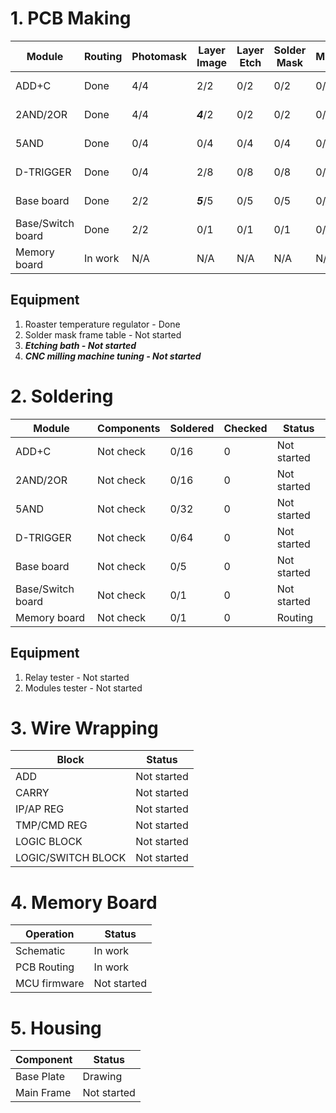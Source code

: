 # 1. PCB Making

| Module            | Routing     | Photomask   | Layer Image | Layer Etch | Solder Mask | Milling | Plates | Pcb    |  Make Status  |
|-------------------|-------------|-------------|-------------|------------|-------------|---------|--------|--------|---------------|
|ADD+C              | Done        |    4/4      |    2/2      |    0/2     |      0/2    |   0/2   |  2     |  16    |  layer image  |
|2AND/2OR           | Done        |    4/4      |    ***4***/2      |    0/2     |      0/2    |   0/2   |  2(?)  |  16(?) | ***Layer Image***  |
|5AND               | Done        |    0/4      |    0/4      |    0/4     |      0/4    |   0/4   |  4     |  32    |  Not started  |
|D-TRIGGER          | Done        |    0/4      |    2/8      |    0/8     |      0/8    |   0/8   |  8     |  64    |  Not started  |
|Base board         | Done        |    2/2      |    ***5***/5      |    0/5     |      0/5    |   0/5   |  5     |   5    |  ***Layer Image***  |
|Base/Switch board  | Done        |    2/2      |    0/1      |    0/1     |      0/1    |   0/1   |  1     |   1    | Photomask  |
|Memory board       | In work     |     N/A     |    N/A      |    N/A     |      N/A    |   N/A   |  1     |   1    |  Routing      |
## Equipment
1. Roaster temperature regulator - Done
2. Solder mask frame table   - Not started
3. ***Etching bath - Not started***
4. ***CNC milling machine tuning - Not started***

# 2. Soldering
| Module            | Components  | Soldered    | Checked  |    Status    |
|-------------------|-------------|-------------|----------|--------------|
|ADD+C              |  Not check  |   0/16      |    0     |  Not started |
|2AND/2OR           |  Not check  |   0/16      |    0     |  Not started |
|5AND               |  Not check  |   0/32      |    0     |  Not started |
|D-TRIGGER          |  Not check  |   0/64      |    0     |  Not started |
|Base board         |  Not check  |   0/5       |    0     |  Not started |
|Base/Switch board  |  Not check  |   0/1       |    0     |  Not started |
|Memory board       |  Not check  |   0/1       |    0     |  Routing     |
## Equipment
1. Relay tester - Not started
2. Modules tester - Not started

# 3. Wire Wrapping
|Block               |     Status    |     
|--------------------|---------------|
|ADD                 |  Not started  |
|CARRY               |  Not started  |
|IP/AP REG           |  Not started  |
|TMP/CMD REG         |  Not started  |
|LOGIC BLOCK         |  Not started  |
|LOGIC/SWITCH BLOCK  |  Not started  |

# 4. Memory Board 
| Operation           |  Status       |
|---------------------|---------------|
| Schematic           |  In work      |
| PCB Routing         |  In work      |
| MCU firmware        |  Not started  |


# 5. Housing
|  Component          |   Status     |
|---------------------|--------------|
| Base Plate          | Drawing      |
| Main Frame          | Not started  |
